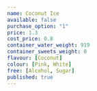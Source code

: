 ```yaml
---
name: Coconut Ice
available: false
purchase_option: "1"
price: 1.3
cost_price: 0.8
container_water_weight: 919
container_sweets_weight: 0
flavour: [Coconut]
colour: [Pink, White]
free: [Alcohol, Sugar]
published: true
---
```

